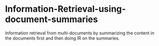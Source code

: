 # Information-Retrieval-using-document-summaries
Information retrieval from multi-documents by summarizing the content in the documents first and then doing IR on the summaries.
